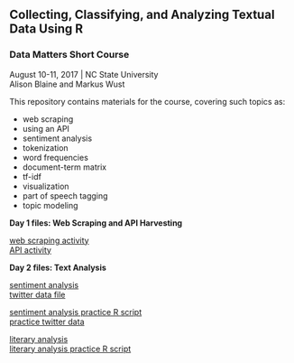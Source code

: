 ## Collecting, Classifying, and Analyzing Textual Data Using R 
### Data Matters Short Course
August 10-11, 2017 | NC State University  
Alison Blaine and Markus Wust

This repository contains materials for the course, covering such topics as:

* web scraping
* using an API
* sentiment analysis
* tokenization
* word frequencies
* document-term matrix
* tf-idf
* visualization
* part of speech tagging
* topic modeling


**Day 1 files: Web Scraping and API Harvesting**  

[web scraping activity](web_scraping.R)    
[API activity](json_api.R)  


**Day 2 files: Text Analysis**  

[sentiment analysis](sentiment.R)  
[twitter data file](weather-tweets.csv)  

[sentiment analysis practice R script](practice1.R)  
[practice twitter data](school.csv)  

[literary analysis](stoker.R)  
[literary analysis practice R script](practice2.R)

